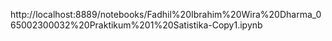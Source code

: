 http://localhost:8889/notebooks/Fadhil%20Ibrahim%20Wira%20Dharma_065002300032%20Praktikum%201%20Satistika-Copy1.ipynb
